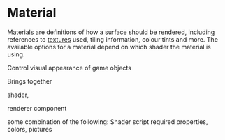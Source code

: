 # Material

Materials are definitions of how a surface should be rendered, including references to [textures]() used, tiling information, colour tints and more. The available options for a material depend on which shader the material is using.

Control visual appearance of game objects

Brings together

shader,

renderer component

some combination of the following:
Shader
script
required properties, colors, pictures

